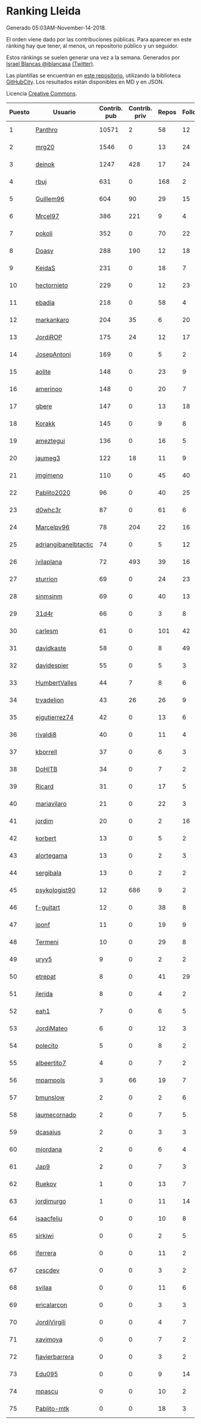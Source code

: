 # Ranking Lleida

Generado 05:03AM-November-14-2018.

El orden viene dado por las contribuciones públicas. Para aparecer en este ránking hay que tener, al menos, un repositorio público y un seguidor.

Estos ránkings se suelen generar una vez a la semana. Generados por [Israel Blancas @iblancasa](https://github.com/iblancasa/) [(Twitter)](https://twitter.com/iblancasa).

Las plantillas se encuentran en [este repositorio](https://github.com/iblancasa/GH-Spanish-Ranking), utilizando la biblioteca [GitHubCity](https://github.com/iblancasa/GitHubCity). Los resultados están disponibles en MD y en JSON.

Licencia [Creative Commons](https://creativecommons.org/licenses/by/4.0/).

| Puesto   |  Usuario  | Contrib. pub | Contrib. priv |Repos| Followers | Desde |  Avatar  |
|----------|-----------|--------------|---------------|-----|-----------|-------|----------|
|1|[Panthro](https://github.com/Panthro)|10571|2|58|12|2012-03-22|![Panthro]()|
|2|[mrg20](https://github.com/mrg20)|1546|0|13|24|2016-02-22|![mrg20]()|
|3|[deinok](https://github.com/deinok)|1247|428|17|24|2014-02-04|![deinok]()|
|4|[rbuj](https://github.com/rbuj)|631|0|168|2|2014-12-12|![rbuj]()|
|5|[Guillem96](https://github.com/Guillem96)|604|90|29|15|2016-08-27|![Guillem96]()|
|6|[Mrcel97](https://github.com/Mrcel97)|386|221|9|4|2017-11-07|![Mrcel97]()|
|7|[pokoli](https://github.com/pokoli)|352|0|70|22|2011-10-30|![pokoli]()|
|8|[Doasy](https://github.com/Doasy)|288|190|12|18|2016-01-29|![Doasy]()|
|9|[KeidaS](https://github.com/KeidaS)|231|0|18|7|2016-04-27|![KeidaS]()|
|10|[hectornieto](https://github.com/hectornieto)|229|0|12|23|2014-04-15|![hectornieto]()|
|11|[ebadia](https://github.com/ebadia)|218|0|58|4|2009-12-08|![ebadia]()|
|12|[markankaro](https://github.com/markankaro)|204|35|6|20|2017-05-24|![markankaro]()|
|13|[JordiROP](https://github.com/JordiROP)|175|24|12|17|2016-02-08|![JordiROP]()|
|14|[JosepAntoni](https://github.com/JosepAntoni)|169|0|5|2|2018-02-09|![JosepAntoni]()|
|15|[aolite](https://github.com/aolite)|148|0|23|9|2013-06-03|![aolite]()|
|16|[amerinoo](https://github.com/amerinoo)|148|0|20|7|2015-02-16|![amerinoo]()|
|17|[gbere](https://github.com/gbere)|147|0|13|18|2012-01-13|![gbere]()|
|18|[Korakk](https://github.com/Korakk)|145|0|9|8|2017-11-20|![Korakk]()|
|19|[ameztegui](https://github.com/ameztegui)|136|0|16|5|2014-07-02|![ameztegui]()|
|20|[jaumeg3](https://github.com/jaumeg3)|122|18|11|9|2016-07-14|![jaumeg3]()|
|21|[jmgimeno](https://github.com/jmgimeno)|110|0|45|40|2011-04-08|![jmgimeno]()|
|22|[Pablito2020](https://github.com/Pablito2020)|96|0|40|25|2016-04-24|![Pablito2020]()|
|23|[d0whc3r](https://github.com/d0whc3r)|87|0|61|6|2012-01-25|![d0whc3r]()|
|24|[Marcelpv96](https://github.com/Marcelpv96)|78|204|22|16|2016-11-15|![Marcelpv96]()|
|25|[adriangibanelbtactic](https://github.com/adriangibanelbtactic)|74|0|5|12|2012-01-15|![adriangibanelbtactic]()|
|26|[jvilaplana](https://github.com/jvilaplana)|72|493|39|16|2011-04-15|![jvilaplana]()|
|27|[sturrion](https://github.com/sturrion)|69|0|24|23|2013-08-23|![sturrion]()|
|28|[sinmsinm](https://github.com/sinmsinm)|69|0|40|13|2012-05-16|![sinmsinm]()|
|29|[31d4r](https://github.com/31d4r)|66|0|3|8|2017-08-12|![31d4r]()|
|30|[carlesm](https://github.com/carlesm)|61|0|101|42|2008-05-01|![carlesm]()|
|31|[davidkaste](https://github.com/davidkaste)|58|0|8|49|2011-11-16|![davidkaste]()|
|32|[davidespier](https://github.com/davidespier)|55|0|5|3|2018-05-11|![davidespier]()|
|33|[HumbertValles](https://github.com/HumbertValles)|44|7|8|6|2017-02-13|![HumbertValles]()|
|34|[tryadelion](https://github.com/tryadelion)|43|26|26|9|2013-03-05|![tryadelion]()|
|35|[ejgutierrez74](https://github.com/ejgutierrez74)|42|0|13|6|2015-03-14|![ejgutierrez74]()|
|36|[rivaldi8](https://github.com/rivaldi8)|40|0|11|4|2011-11-11|![rivaldi8]()|
|37|[kborrell](https://github.com/kborrell)|37|0|6|3|2015-02-17|![kborrell]()|
|38|[DoHITB](https://github.com/DoHITB)|34|0|7|2|2016-01-19|![DoHITB]()|
|39|[Ricard](https://github.com/Ricard)|31|0|17|5|2009-12-13|![Ricard]()|
|40|[mariavilaro](https://github.com/mariavilaro)|21|0|22|3|2015-01-13|![mariavilaro]()|
|41|[jordim](https://github.com/jordim)|20|0|2|16|2011-04-10|![jordim]()|
|42|[korbert](https://github.com/korbert)|13|0|5|2|2013-03-08|![korbert]()|
|43|[alortegama](https://github.com/alortegama)|13|0|2|3|2015-02-03|![alortegama]()|
|44|[sergibala](https://github.com/sergibala)|13|0|2|2|2018-02-13|![sergibala]()|
|45|[psykologist90](https://github.com/psykologist90)|12|686|9|2|2013-09-05|![psykologist90]()|
|46|[f-guitart](https://github.com/f-guitart)|12|0|38|8|2014-03-09|![f-guitart]()|
|47|[jponf](https://github.com/jponf)|11|0|19|9|2013-03-13|![jponf]()|
|48|[Termeni](https://github.com/Termeni)|10|0|29|8|2014-03-10|![Termeni]()|
|49|[uryy5](https://github.com/uryy5)|9|0|2|2|2014-10-07|![uryy5]()|
|50|[etrepat](https://github.com/etrepat)|8|0|41|29|2009-11-04|![etrepat]()|
|51|[jlerida](https://github.com/jlerida)|8|0|4|2|2015-05-12|![jlerida]()|
|52|[eah1](https://github.com/eah1)|7|0|6|5|2015-02-17|![eah1]()|
|53|[JordiMateo](https://github.com/JordiMateo)|6|0|12|3|2016-03-10|![JordiMateo]()|
|54|[polecito](https://github.com/polecito)|5|0|8|2|2013-07-30|![polecito]()|
|55|[albeertito7](https://github.com/albeertito7)|4|0|7|2|2017-02-13|![albeertito7]()|
|56|[mpampols](https://github.com/mpampols)|3|66|19|7|2010-11-12|![mpampols]()|
|57|[bmunslow](https://github.com/bmunslow)|2|0|2|6|2010-06-03|![bmunslow]()|
|58|[jaumecornado](https://github.com/jaumecornado)|2|0|7|5|2011-02-14|![jaumecornado]()|
|59|[dcasajus](https://github.com/dcasajus)|2|0|3|3|2014-03-25|![dcasajus]()|
|60|[mjordana](https://github.com/mjordana)|2|0|6|4|2014-11-19|![mjordana]()|
|61|[Jap9](https://github.com/Jap9)|2|0|7|3|2016-02-09|![Jap9]()|
|62|[Ruekov](https://github.com/Ruekov)|1|0|13|7|2010-12-27|![Ruekov]()|
|63|[jordimurgo](https://github.com/jordimurgo)|1|0|11|14|2013-10-23|![jordimurgo]()|
|64|[isaacfeliu](https://github.com/isaacfeliu)|0|0|10|8|2008-04-10|![isaacfeliu]()|
|65|[sirkiwi](https://github.com/sirkiwi)|0|0|2|5|2011-07-01|![sirkiwi]()|
|66|[iferrera](https://github.com/iferrera)|0|0|11|2|2011-09-23|![iferrera]()|
|67|[cescdev](https://github.com/cescdev)|0|0|3|2|2013-09-20|![cescdev]()|
|68|[svilaa](https://github.com/svilaa)|0|0|11|6|2013-09-23|![svilaa]()|
|69|[ericalarcon](https://github.com/ericalarcon)|0|0|3|3|2013-08-28|![ericalarcon]()|
|70|[JordiVirgili](https://github.com/JordiVirgili)|0|0|4|7|2013-11-27|![JordiVirgili]()|
|71|[xavimoya](https://github.com/xavimoya)|0|0|7|2|2014-11-25|![xavimoya]()|
|72|[fjavierbarrera](https://github.com/fjavierbarrera)|0|0|3|2|2014-12-16|![fjavierbarrera]()|
|73|[Edu095](https://github.com/Edu095)|0|0|9|14|2015-04-07|![Edu095]()|
|74|[mpascu](https://github.com/mpascu)|0|0|10|2|2015-02-12|![mpascu]()|
|75|[Pablito-mtk](https://github.com/Pablito-mtk)|0|0|18|3|2016-09-29|![Pablito-mtk]()|
